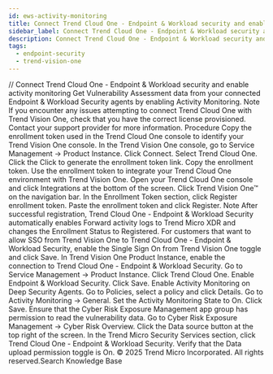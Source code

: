 ```yaml
---
id: ews-activity-monitoring
title: Connect Trend Cloud One - Endpoint & Workload security and enable activity monitoring
sidebar_label: Connect Trend Cloud One - Endpoint & Workload security and enable activity monitoring
description: Connect Trend Cloud One - Endpoint & Workload security and enable activity monitoring
tags:
  - endpoint-security
  - trend-vision-one
---
```


/*<![CDATA[*/ $('#title').html($('meta[name=map-description]').attr('content')); /*]]>*/ Connect Trend Cloud One - Endpoint & Workload security and enable activity monitoring Get Vulnerability Assessment data from your connected Endpoint & Workload Security agents by enabling Activity Monitoring. Note If you encounter any issues attempting to connect Trend Cloud One with Trend Vision One, check that you have the correct license provisioned. Contact your support provider for more information. Procedure Copy the enrollment token used in the Trend Cloud One console to identify your Trend Vision One console. In the Trend Vision One console, go to Service Management → Product Instance. Click Connect. Select Trend Cloud One. Click the Click to generate the enrollment token link. Copy the enrollment token. Use the enrollment token to integrate your Trend Cloud One environment with Trend Vision One. Open your Trend Cloud One console and click Integrations at the bottom of the screen. Click Trend Vision One™ on the navigation bar. In the Enrollment Token section, click Register enrollment token. Paste the enrollment token and click Register. Note After successful registration, Trend Cloud One - Endpoint & Workload Security automatically enables Forward activity logs to Trend Micro XDR and changes the Enrollment Status to Registered. For customers that want to allow SSO from Trend Vision One to Trend Cloud One - Endpoint & Workload Security, enable the Single Sign On from Trend Vision One toggle and click Save. In Trend Vision One Product Instance, enable the connection to Trend Cloud One - Endpoint & Workload Security. Go to Service Management → Product Instance. Click Trend Cloud One. Enable Endpoint & Workload Security. Click Save. Enable Activity Monitoring on Deep Security Agents. Go to Policies, select a policy and click Details. Go to Activity Monitoring → General. Set the Activity Monitoring State to On. Click Save. Ensure that the Cyber Risk Exposure Management app group has permission to read the vulnerability data. Go to Cyber Risk Exposure Management → Cyber Risk Overview. Click the Data source button at the top right of the screen. In the Trend Micro Security Services section, click Trend Cloud One - Endpoint & Workload Security. Verify that the Data upload permission toggle is On. © 2025 Trend Micro Incorporated. All rights reserved.Search Knowledge Base